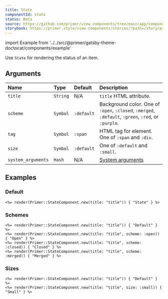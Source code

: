 ```yaml
---
title: State
componentId: state
status: Beta
source: https://github.com/primer/view_components/tree/main/app/components/primer/state_component.rb
storybook: https://primer.style/view-components/stories/?path=/story/primer-state-component
---
```


import Example from '../../src/@primer/gatsby-theme-doctocat/components/example'

<!-- Warning: AUTO-GENERATED file, do not edit. Add code comments to your Ruby instead <3 -->

Use `State` for rendering the status of an item.

## Arguments

| Name | Type | Default | Description |
| :- | :- | :- | :- |
| `title` | `String` | N/A | `title` HTML attribute. |
| `scheme` | `Symbol` | `:default` | Background color. One of `:open`, `:closed`, `:merged`, `:default`, `:green`, `:red`, or `:purple`. |
| `tag` | `Symbol` | `:span` | HTML tag for element. One of `:span` and `:div`. |
| `size` | `Symbol` | `:default` | One of `:default` and `:small`. |
| `system_arguments` | `Hash` | N/A | [System arguments](/system-arguments) |

## Examples

### Default

<Example src="<span title='title' data-view-component='true' class='State'>State</span>" />

```erb
<%= render(Primer::StateComponent.new(title: "title")) { "State" } %>
```

### Schemes

<Example src="<span title='title' data-view-component='true' class='State'>Default</span><span title='title' data-view-component='true' class='State State--open'>Open</span><span title='title' data-view-component='true' class='State State--closed'>Closed</span><span title='title' data-view-component='true' class='State State--merged'>Merged</span>" />

```erb
<%= render(Primer::StateComponent.new(title: "title")) { "Default" } %>
<%= render(Primer::StateComponent.new(title: "title", scheme: :open)) { "Open" } %>
<%= render(Primer::StateComponent.new(title: "title", scheme: :closed)) { "Closed" } %>
<%= render(Primer::StateComponent.new(title: "title", scheme: :merged)) { "Merged" } %>
```

### Sizes

<Example src="<span title='title' data-view-component='true' class='State'>Default</span><span title='title' data-view-component='true' class='State State--small'>Small</span>" />

```erb
<%= render(Primer::StateComponent.new(title: "title")) { "Default" } %>
<%= render(Primer::StateComponent.new(title: "title", size: :small)) { "Small" } %>
```
